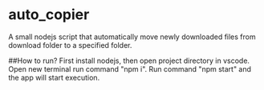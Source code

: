 ﻿# auto_copier
A small nodejs script that automatically move newly downloaded files from download folder to a specified folder.

##How to run?
First install nodejs, then open project directory in vscode. Open new terminal run command "npm i".
Run command "npm start" and the app will start execution.
